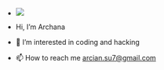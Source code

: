 - ![](https://giphy.com/gifs/hi-JApYh06rwXphS)
- Hi, I’m Archana
- 👀 I’m interested in coding and hacking

- 📫 How to reach me arcian.su7@gmail.com

<!---
Archana07/Archana07 is a ✨ special ✨ repository because its `README.md` (this file) appears on your GitHub profile.
You can click the Preview link to take a look at your changes.
--->
